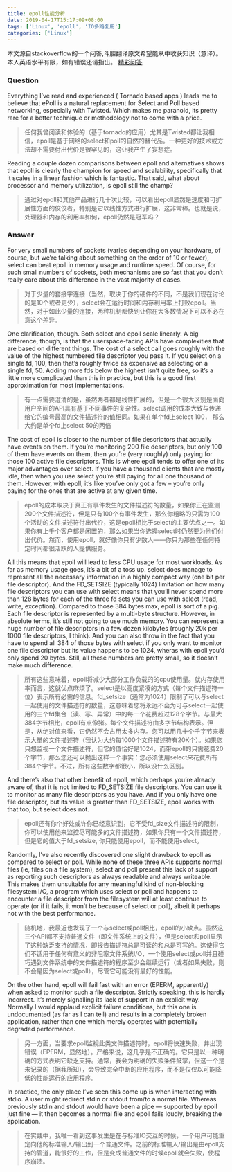 ```yaml
---
title: epoll性能分析
date: 2019-04-17T15:17:09+08:00
tags: ['Linux', 'epoll', 'IO多路复用']
categories: ['Linux']
---
```

本文源自stackoverflow的一个问答,斗胆翻译原文希望能从中收获知识（意译）。本人英语水平有限，如有错误还请指出。
[精彩问答](https://stackoverflow.com/questions/2032598/caveats-of-select-poll-vs-epoll-reactors-in-twisted)

### Question

Everything I’ve read and experienced ( Tornado based apps ) leads me to believe that ePoll is a natural replacement for Select and Poll based networking, especially with Twisted. Which makes me paranoid, its pretty rare for a better technique or methodology not to come with a price.

> 任何我曾阅读和体验的（基于tornado的应用）尤其是Twisted都让我相信，epoll是基于网络的select和poll的自然的替代品。一种更好的技术或方法却不需要付出代价是很罕见的，这让我产生了妄想症。

Reading a couple dozen comparisons between epoll and alternatives shows that epoll is clearly the champion for speed and scalability, specifically that it scales in a linear fashion which is fantastic. That said, what about processor and memory utilization, is epoll still the champ?

> 通过对epoll和其他产品进行几十次比较，可以看出epoll显然是速度和可扩展性方面的佼佼者，特别是它以线性方式进行扩展，这非常棒。也就是说，处理器和内存的利用率如何，epoll仍然是冠军吗？

### Answer

For very small numbers of sockets (varies depending on your hardware, of course, but we’re talking about something on the order of 10 or fewer), select can beat epoll in memory usage and runtime speed. Of course, for such small numbers of sockets, both mechanisms are so fast that you don’t really care about this difference in the vast majority of cases.

> 对于少量的套接字连接（当然，取决于你的硬件的不同，不是我们现在讨论的是10个或者更少），select会在运行时间和内存利用率上打败epoll。当然，对于如此少量的连接，两种机制都快到让你在大多数情况下可以不必在意这个差异。

One clarification, though. Both select and epoll scale linearly. A big difference, though, is that the userspace-facing APIs have complexities that are based on different things. The cost of a select call goes roughly with the value of the highest numbered file descriptor you pass it. If you select on a single fd, 100, then that’s roughly twice as expensive as selecting on a single fd, 50. Adding more fds below the highest isn’t quite free, so it’s a little more complicated than this in practice, but this is a good first approximation for most implementations.

> 有一点需要澄清的是，虽然两者都是线性扩展的，但是一个很大区别是面向用户空间的API具有基于不同事件的复杂性。select调用的成本大致与传递给它的编号最高的文件描述符的值相同。如果在单个fd上select 100， 那么大约是单个fd上select 50的两倍

The cost of epoll is closer to the number of file descriptors that actually have events on them. If you’re monitoring 200 file descriptors, but only 100 of them have events on them, then you’re (very roughly) only paying for those 100 active file descriptors. This is where epoll tends to offer one of its major advantages over select. If you have a thousand clients that are mostly idle, then when you use select you’re still paying for all one thousand of them. However, with epoll, it’s like you’ve only got a few – you’re only paying for the ones that are active at any given time.

> epoll的成本取决于真正有事件发生的文件描述符的数量，如果你正在监测200个文件描述符，但是只有100个有事件发生，那么你粗略的只需为100个活动的文件描述符付出代价，这是epoll相比于select的主要优点之一。如果你有上千个客户都是闲置的，那么如果当你选择select时仍然要为他们付出代价。然而，使用epoll，就好像你只有少数人——你只为那些在任何特定时间都很活跃的人提供服务。

All this means that epoll will lead to less CPU usage for most workloads. As far as memory usage goes, it’s a bit of a toss up. select does manage to represent all the necessary information in a highly compact way (one bit per file descriptor). And the FD_SETSIZE (typically 1024) limitation on how many file descriptors you can use with select means that you’ll never spend more than 128 bytes for each of the three fd sets you can use with select (read, write, exception). Compared to those 384 bytes max, epoll is sort of a pig. Each file descriptor is represented by a multi-byte structure. However, in absolute terms, it’s still not going to use much memory. You can represent a huge number of file descriptors in a few dozen kilobytes (roughly 20k per 1000 file descriptors, I think). And you can also throw in the fact that you have to spend all 384 of those bytes with select if you only want to monitor one file descriptor but its value happens to be 1024, wheras with epoll you’d only spend 20 bytes. Still, all these numbers are pretty small, so it doesn’t make much difference.

> 所有这些意味着，epoll将减少大部分工作负载的的cpu使用量。就内存使用率而言，这就优点麻烦了。select是以高度紧凑的方式（每个文件描述符一位）表示所有必需的信息。fd_setsize（通常为1024）限制了可以与select一起使用的文件描述符的数量，这意味着您将永远不会为可与select一起使用的三个fd集合（读、写、异常）中的每一个花费超过128个字节。与最大384字节相比，epoll有点像猪。每个文件描述符由多字节结构表示。但是，从绝对值来看，它仍然不会占用太多内存。您可以用几十个千字节来表示大量的文件描述符（我认为大约每1000个文件描述符有20K个）。如果您只想监视一个文件描述符，但它的值恰好是1024，而带epoll的只需花费20个字节，那么您还可以抛出这样一个事实：您必须使用select来花费所有384个字节。不过，所有这些数字都很小，所以没什么区别。

And there’s also that other benefit of epoll, which perhaps you’re already aware of, that it is not limited to FD_SETSIZE file descriptors. You can use it to monitor as many file descriptors as you have. And if you only have one file descriptor, but its value is greater than FD_SETSIZE, epoll works with that too, but select does not.

> epoll还有你个好处或许你已经意识到，它不受fd_size文件描述符的限制，你可以使用他来监控尽可能多的文件描述符，如果你只有一个文件描述符，但是它的值大于fd_setsize, 你只能使用epoll，而不能使用select。

Randomly, I’ve also recently discovered one slight drawback to epoll as compared to select or poll. While none of these three APIs supports normal files (ie, files on a file system), select and poll present this lack of support as reporting such descriptors as always readable and always writeable. This makes them unsuitable for any meaningful kind of non-blocking filesystem I/O, a program which uses select or poll and happens to encounter a file descriptor from the filesystem will at least continue to operate (or if it fails, it won’t be because of select or poll), albeit it perhaps not with the best performance.

> 随机地，我最近也发现了一个与select或poll相比，epoll的小缺点。虽然这三个API都不支持普通文件（即文件系统上的文件），但是select和poll显示了这种缺乏支持的情况，即报告描述符总是可读的和总是可写的。这使得它们不适用于任何有意义的非阻塞文件系统I/O，一个使用select或poll并且碰巧遇到文件系统中的文件描述符的程序至少会继续运行（或者如果失败，则不会是因为select或poll），尽管它可能没有最好的性能。

On the other hand, epoll will fail fast with an error (EPERM, apparently) when asked to monitor such a file descriptor. Strictly speaking, this is hardly incorrect. It’s merely signalling its lack of support in an explicit way. Normally I would applaud explicit failure conditions, but this one is undocumented (as far as I can tell) and results in a completely broken application, rather than one which merely operates with potentially degraded performance.

> 另一方面，当要求epoll监视此类文件描述符时，epoll将快速失败，并出现错误（EPERM，显然地）。严格来说，这几乎是不正确的。它只是以一种明确的方式表明它缺乏支持。通常，我会为明确的失败条件鼓掌，但这一个是未记录的（据我所知），会导致完全中断的应用程序，而不是仅仅以可能降低的性能运行的应用程序。

In practice, the only place I’ve seen this come up is when interacting with stdio. A user might redirect stdin or stdout from/to a normal file. Whereas previously stdin and stdout would have been a pipe — supported by epoll just fine — it then becomes a normal file and epoll fails loudly, breaking the application.

>在实践中，我唯一看到这事发生是在与标准IO交互的时候，一个用户可能重定向他的标准输入/输出到一个普通文件。之前的标准输入/输出是由epoll支持的管道，能很好的工作，但是变成普通文件的时候epoll就会失败，使程序崩溃。